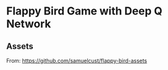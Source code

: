 # Flappy Bird Game with Deep Q Network

## Assets
From: https://github.com/samuelcust/flappy-bird-assets